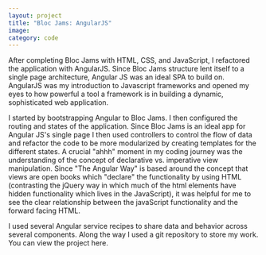 ```yaml
---
layout: project
title: "Bloc Jams: AngularJS"
image:
category: code
---
```


After completing Bloc Jams with HTML, CSS, and JavaScript, I refactored the application with AngularJS. Since Bloc Jams structure lent itself to a single page architecture, Angular JS was an ideal SPA to build on. AngularJS was my introduction to Javascript frameworks and opened my eyes to how powerful a tool a framework is in building a dynamic, sophisticated web application.

I started by bootstrapping Angular to Bloc Jams. I then configured the routing and states of the application. Since Bloc Jams is an ideal app for Angular JS's single page I then used controllers to control the flow of data and refactor the code to be more modularized by creating templates for the different states. A crucial "ahhh" moment in my coding journey was the understanding of the concept of declarative vs. imperative view manipulation. Since "The Angular Way" is based around the concept that views are open books which "declare" the functionality by using HTML (contrasting the jQuery way in which much of the html elements have hidden functionality which lives in the JavaScript), it was helpful for me to see the clear relationship between the javaScript functionality and the forward facing HTML.

I used several Angular service recipes to share data and behavior across several components. Along the way I used a git repository to store my work. You can view the project here.
